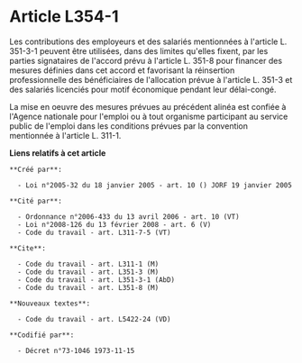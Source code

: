 # Article L354-1

Les contributions des employeurs et des salariés mentionnées à l'article L. 351-3-1 peuvent être utilisées, dans des limites
qu'elles fixent, par les parties signataires de l'accord prévu à l'article L. 351-8 pour financer des mesures définies dans
cet accord et favorisant la réinsertion professionnelle des bénéficiaires de l'allocation prévue à l'article L. 351-3 et des
salariés licenciés pour motif économique pendant leur délai-congé.

La mise en oeuvre des mesures prévues au précédent alinéa est confiée à l'Agence nationale pour l'emploi ou à tout organisme
participant au service public de l'emploi dans les conditions prévues par la convention mentionnée à l'article L. 311-1.

**Liens relatifs à cet article**

	**Créé par**:

	  - Loi n°2005-32 du 18 janvier 2005 - art. 10 () JORF 19 janvier 2005

	**Cité par**:

	  - Ordonnance n°2006-433 du 13 avril 2006 - art. 10 (VT)
	  - Loi n°2008-126 du 13 février 2008 - art. 6 (V)
	  - Code du travail - art. L311-7-5 (VT)

	**Cite**:

	  - Code du travail - art. L311-1 (M)
	  - Code du travail - art. L351-3 (M)
	  - Code du travail - art. L351-3-1 (AbD)
	  - Code du travail - art. L351-8 (M)

	**Nouveaux textes**:

	  - Code du travail - art. L5422-24 (VD)

	**Codifié par**:

	  - Décret n°73-1046 1973-11-15
